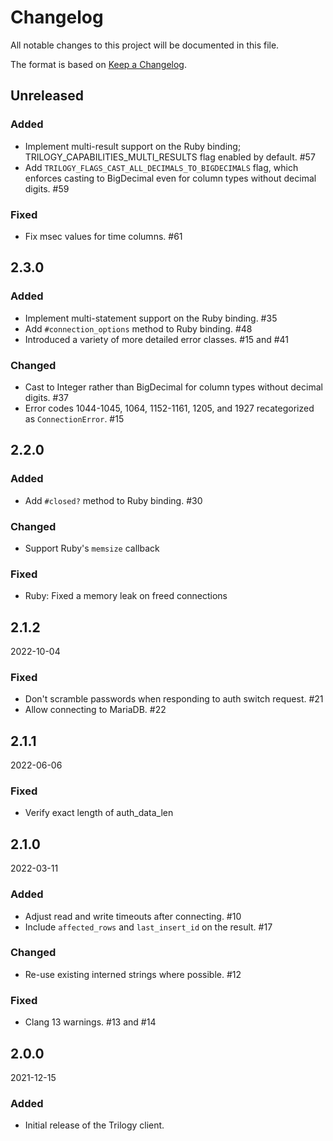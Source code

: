 # Changelog
All notable changes to this project will be documented in this file.

The format is based on [Keep a Changelog](http://keepachangelog.com/en/1.0.0/).

## Unreleased

### Added
  - Implement multi-result support on the Ruby binding; TRILOGY_CAPABILITIES_MULTI_RESULTS flag enabled by default. #57
  - Add `TRILOGY_FLAGS_CAST_ALL_DECIMALS_TO_BIGDECIMALS` flag, which enforces casting to BigDecimal even for column types
    without decimal digits. #59

### Fixed
  - Fix msec values for time columns. #61

## 2.3.0

### Added
  - Implement multi-statement support on the Ruby binding. #35
  - Add `#connection_options` method to Ruby binding. #48
  - Introduced a variety of more detailed error classes. #15 and #41

### Changed
  - Cast to Integer rather than BigDecimal for column types without decimal digits. #37
  - Error codes 1044-1045, 1064, 1152-1161, 1205, and 1927 recategorized as `ConnectionError`. #15

## 2.2.0

### Added
  - Add `#closed?` method to Ruby binding. #30

### Changed
  - Support Ruby's `memsize` callback

### Fixed
  - Ruby: Fixed a memory leak on freed connections

## 2.1.2

2022-10-04

### Fixed

  - Don't scramble passwords when responding to auth switch request. #21
  - Allow connecting to MariaDB. #22

## 2.1.1

2022-06-06

### Fixed

  - Verify exact length of auth_data_len

## 2.1.0

2022-03-11

### Added

  - Adjust read and write timeouts after connecting. #10
  - Include `affected_rows` and `last_insert_id` on the result. #17

### Changed

  - Re-use existing interned strings where possible. #12

### Fixed

  - Clang 13 warnings. #13 and #14

## 2.0.0

2021-12-15

### Added

- Initial release of the Trilogy client.
